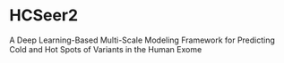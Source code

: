 # HCSeer2
A Deep Learning-Based Multi-Scale Modeling Framework for Predicting Cold and Hot Spots of Variants in the Human Exome

